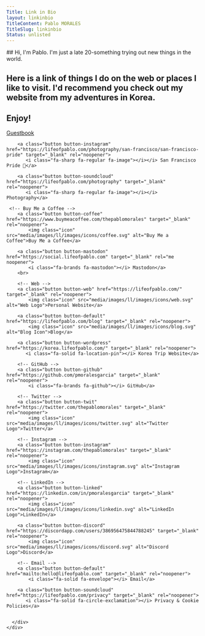 ```yaml
---
Title: Link in Bio
layout: linkinbio
TitleContent: Pablo MORALES
TitleSlug: linkinbio
Status: unlisted
---
```

<style>

</style>
 <div class="container">
    <div class="row">
      <div class="column">

      
<div class="button-content" markdown="1">
        <!-- Short Bio -->
## Hi, I'm Pablo. I'm just a late 20-something trying out new things in the world. 

## Here is a link of things I do on the web or places I like to visit. I'd recommend you check out my website from my adventures in Korea. 

## Enjoy!

<a class="button button-web u-url" href="guestbook" target="_blank" rel="me noopener">
    <i class="fa-solid fa-book"></i> Guestbook</a>

<!-- Pride Photography-->
        <a class="button button-instagram" href="https://lifeofpablo.com/photography/san-francisco/san-francisco-pride" target="_blank" rel="noopener">
           <i class="fa-sharp fa-regular fa-image"></i></i> San Francisco Pride 📸</a>

<!-- Photography-->
        <a class="button button-soundcloud" href="https://lifeofpablo.com/photography" target="_blank" rel="noopener">
           <i class="fa-sharp fa-regular fa-image"></i></i> Photography</a>

     <!-- Buy Me a Coffee -->
        <a class="button button-coffee" href="https://www.buymeacoffee.com/thepablomorales" target="_blank" rel="noopener">
            <img class="icon" src="media/images/ll/images/icons/coffee.svg" alt="Buy Me a Coffee">Buy Me a Coffee</a>

<!-- Mastodon -->
        <a class="button button-mastodon" href="https://social.lifeofpablo.com" target="_blank" rel="me noopener">
            <i class="fa-brands fa-mastodon"></i> Mastodon</a>
        <br>

        <!-- Web -->
        <a class="button button-web" href="https://lifeofpablo.com/" target="_blank" rel="noopener">
            <img class="icon" src="media/images/ll/images/icons/web.svg" alt="Web Logo">Personal Website</a>

 <!-- Blog -->
        <a class="button button-default" href="https://lifeofpablo.com/blog" target="_blank" rel="noopener">
            <img class="icon" src="media/images/ll/images/icons/blog.svg" alt="Blog Icon">Blog</a>
                
 <!-- Korea Trip -->
        <a class="button button-wordpress" href="https://korea.lifeofpablo.com/" target="_blank" rel="noopener">
           <i class="fa-solid fa-location-pin"></i> Korea Trip Website</a>
       
        <!-- GitHub -->
        <a class="button button-github" href="https://github.com/pmoralesgarcia" target="_blank" rel="noopener">
            <i class="fa-brands fa-github"></i> GitHub</a>

        <!-- Twitter -->
        <a class="button button-twit" href="https://twitter.com/thepablomorales" target="_blank" rel="noopener">
            <img class="icon" src="media/images/ll/images/icons/twitter.svg" alt="Twitter Logo">Twitter</a>

        <!-- Instagram -->
        <a class="button button-instagram" href="https://instagram.com/thepablomorales" target="_blank" rel="noopener">
            <img class="icon" src="media/images/ll/images/icons/instagram.svg" alt="Instagram Logo">Instagram</a>

        <!-- LinkedIn -->
        <a class="button button-linked" href="https://linkedin.com/in/pmoralesgarcia" target="_blank" rel="noopener">
            <img class="icon" src="media/images/ll/images/icons/linkedin.svg" alt="LinkedIn Logo">LinkedIn</a>

<!-- Discord -->
        <a class="button button-discord" href="https://discordapp.com/users/386956475844788245" target="_blank" rel="noopener">
            <img class="icon" src="media/images/ll/images/icons/discord.svg" alt="Discord Logo">Discord</a>

        <!-- Email -->
        <a class="button button-default" href="mailto:hello@lifeofpablo.com" target="_blank" rel="noopener">
            <i class="fa-solid fa-envelope"></i> Email</a>

       
<!-- Privacy-->
        <a class="button button-soundcloud" href="https://lifeofpablo.com/privacy" target="_blank" rel="noopener">
           <i class="fa-solid fa-circle-exclamation"></i> Privacy & Cookie Policies</a>


  </div>
</div>
 

      </div>
    </div>


